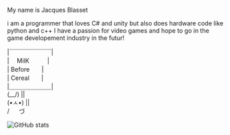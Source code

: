 My name is Jacques Blasset

i am a programmer that loves C# and unity but also does hardware code like python and c++
I have a passion for video games and hope to go in the game developement industry in the futur!


|￣￣￣￣￣￣￣|                                                                                            
|　 MilK　　　|                                                                                            
|  Before　　|                                                                                            
|  Cereal　　|                                                                                            
|＿＿＿＿＿＿＿|                                                                                            
(\__/) ||                                                                                                 
(•ㅅ•) ||                                                                                                                                    
/ 　 づ                                                                                                                           


![GitHub stats](https://github-readme-stats.vercel.app/api?username=Jackette-tech&show_icons=true&theme=calm)
